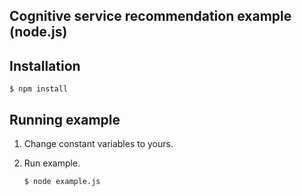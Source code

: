 Cognitive service recommendation example (node.js)
--------------------------------------------------

## Installation

```
$ npm install
```

## Running example

1. Change constant variables to yours.

1. Run example.

    ```
    $ node example.js

    ```

